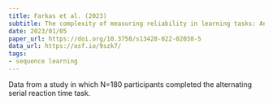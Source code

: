 ```yaml
---
title: Farkas et al. (2023)
subtitle: The complexity of measuring reliability in learning tasks: An illustration using the Alternating Serial Reaction Time Task
date: 2023/01/05
paper_url: https://doi.org/10.3758/s13428-022-02038-5
data_url: https://osf.io/9szk7/
tags:
- sequence learning
---
```


Data from a study in which N=180 participants completed the alternating serial reaction time task. 
